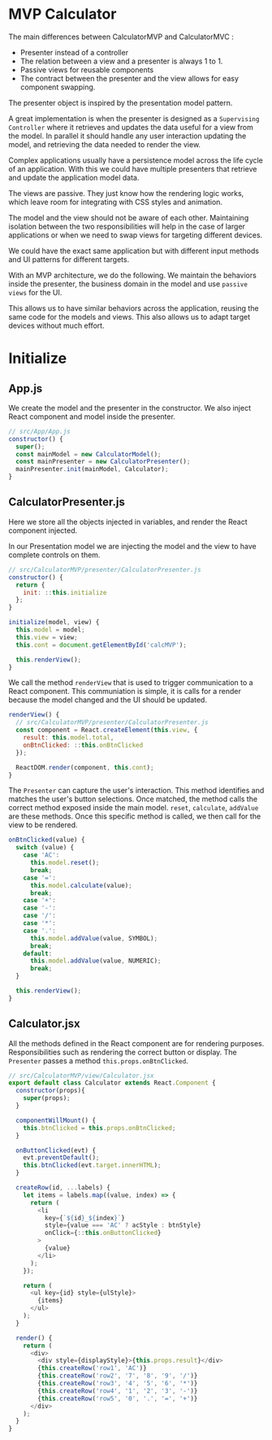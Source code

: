 # MVP Calculator

The main differences between CalculatorMVP and CalculatorMVC :

- Presenter instead of a controller
- The relation between a view and a presenter is always 1 to 1.
- Passive views for reusable components
- The contract between the presenter and the view allows for easy component swapping.

The presenter object is inspired by the presentation model pattern.

A great implementation is when the presenter is designed as a `Supervising Controller` where it retrieves and updates the data useful for a view from the model. In parallel it should handle any user interaction updating the model, and retrieving the data needed to render the view.

Complex applications usually have a persistence model across the life cycle of an application. With this we could have multiple presenters that retrieve and update the application model data.

The views are passive. They just know how the rendering logic works, which leave room for integrating with CSS styles and animation.

The model and the view should not be aware of each other. Maintaining isolation between the two responsibilities will help in the case of larger applications or when we need to swap views for targeting different devices.

We could have the exact same application but with different input methods and UI patterns for different targets.

With an MVP architecture, we do the following. We maintain the behaviors inside the presenter, the business domain in the model and use `passive views` for the UI.

This allows us to have similar behaviors across the application, reusing the same code for the models and views. This also allows us to adapt target devices without much effort.


# Initialize

## App.js

We create the model and the presenter in the constructor. We also inject React component and model inside the presenter.

```js
// src/App/App.js
constructor() {
  super();
  const mainModel = new CalculatorModel();
  const mainPresenter = new CalculatorPresenter();
  mainPresenter.init(mainModel, Calculator);
}
```

## CalculatorPresenter.js

Here we store all the objects injected in variables, and render the React component injected. 

In our Presentation model we are injecting the model and the view to have complete controls on them. 

```js
// src/CalculatorMVP/presenter/CalculatorPresenter.js
constructor() {
  return {
    init: ::this.initialize
  };
}

initialize(model, view) {
  this.model = model;
  this.view = view;
  this.cont = document.getElementById('calcMVP');

  this.renderView();
}
```

We call the method `renderView` that is used to trigger communication to a React component. This communiation is simple, it is calls for a render because the model changed and the UI should be updated.

```js
renderView() {
  // src/CalculatorMVP/presenter/CalculatorPresenter.js
  const component = React.createElement(this.view, {
    result: this.model.total,
    onBtnClicked: ::this.onBtnClicked
  });

  ReactDOM.render(component, this.cont);
}
```

The `Presenter` can capture the user's interaction. This method identifies and matches the user's button selections. Once matched, the method calls the correct method exposed inside the main model. `reset`, `calculate`, `addValue` are these methods. Once this specific method is called, we then call for the view to be rendered.

```js
onBtnClicked(value) {
  switch (value) {
    case 'AC':
      this.model.reset();
      break;
    case '=':
      this.model.calculate(value);
      break;
    case '+':
    case '-':
    case '/':
    case '*':
    case '.':
      this.model.addValue(value, SYMBOL);
      break;
    default:
      this.model.addValue(value, NUMERIC);
      break;
  }

  this.renderView();
}
```

## Calculator.jsx

All the methods defined in the React component are for rendering purposes.
Responsibilities such as rendering the correct button or display. The `Presenter` passes a method `this.props.onBtnClicked`.

```js
// src/CalculatorMVP/view/Calculator.jsx
export default class Calculator extends React.Component {
  constructor(props){
    super(props);
  }

  componentWillMount() {
    this.btnClicked = this.props.onBtnClicked;
  }

  onButtonClicked(evt) {
    evt.preventDefault();
    this.btnClicked(evt.target.innerHTML);
  }

  createRow(id, ...labels) {
    let items = labels.map((value, index) => {
      return (
        <li
          key={`${id}_${index}`}
          style={value === 'AC' ? acStyle : btnStyle}
          onClick={::this.onButtonClicked}
        >
          {value}
        </li>
      );
    });

    return (
      <ul key={id} style={ulStyle}>
        {items}
      </ul>
    );
  }

  render() {
    return (
      <div>
        <div style={displayStyle}>{this.props.result}</div>
        {this.createRow('row1', 'AC')}
        {this.createRow('row2', '7', '8', '9', '/')}
        {this.createRow('row3', '4', '5', '6', '*')}
        {this.createRow('row4', '1', '2', '3', '-')}
        {this.createRow('row5', '0', '.', '=', '+')}
      </div>
    );
  }
}
```
